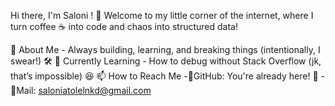 Hi there, I'm Saloni ! 👋
Welcome to my little corner of the internet, where I turn coffee ☕ into code and chaos into structured data!

🚀 About Me - Always building, learning, and breaking things (intentionally, I swear!) 🛠️
🌱 Currently Learning - How to debug without Stack Overflow (jk, that’s impossible) 😆
📫 How to Reach Me
-📌GitHub: You're already here! 🙌
-📌Mail: saloniatolelnkd@gmail.com

<!---
Saloni1707/Saloni1707 is a ✨ special ✨ repository because its `README.md` (this file) appears on your GitHub profile.
You can click the Preview link to take a look at your changes.
--->
